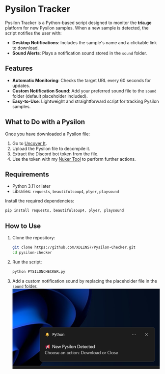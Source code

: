 # Pysilon Tracker  

Pysilon Tracker is a Python-based script designed to monitor the **tria.ge** platform for new Pysilon samples. When a new sample is detected, the script notifies the user with:  

- **Desktop Notifications**: Includes the sample's name and a clickable link to download.  
- **Sound Alerts**: Plays a notification sound stored in the `sound` folder.  

## Features  
- **Automatic Monitoring**: Checks the target URL every 60 seconds for updates.  
- **Custom Notification Sound**: Add your preferred sound file to the `sound` folder (default placeholder included).  
- **Easy-to-Use**: Lightweight and straightforward script for tracking Pysilon samples.  

## What to Do with a Pysilon  
Once you have downloaded a Pysilon file:  
1. Go to [Uncover It](https://www.uncoverit.org).  
2. Upload the Pysilon file to decompile it.  
3. Extract the Discord bot token from the file.  
4. Use the token with my [Nuker Tool](https://github.com/XDLIN57/PYNUKE) to perform further actions.

## Requirements  
- Python 3.11 or later  
- Libraries: `requests`, `beautifulsoup4`, `plyer`, `playsound`  

Install the required dependencies:  
```bash
pip install requests, beautifulsoup4, plyer, playsound
```  

## How to Use  
1. Clone the repository:  
   ```bash
   git clone https://github.com/XDLIN57/Pysilon-Checker.git  
   cd pysilon-checker  
   ```  
2. Run the script:  
   ```bash
   python PYSILONCHECKER.py  
   ```  
3. Add a custom notification sound by replacing the placeholder file in the `sound` folder.
![Notification](image_2025-01-05_122442931.png)
